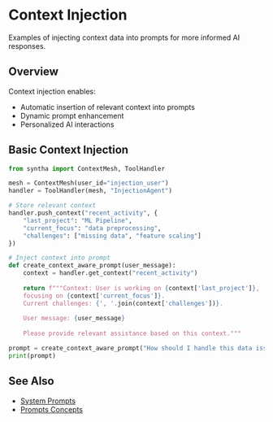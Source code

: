# Context Injection

Examples of injecting context data into prompts for more informed AI responses.

## Overview

Context injection enables:
- Automatic insertion of relevant context into prompts
- Dynamic prompt enhancement
- Personalized AI interactions

## Basic Context Injection

```python
from syntha import ContextMesh, ToolHandler

mesh = ContextMesh(user_id="injection_user")
handler = ToolHandler(mesh, "InjectionAgent")

# Store relevant context
handler.push_context("recent_activity", {
    "last_project": "ML Pipeline",
    "current_focus": "data preprocessing",
    "challenges": ["missing data", "feature scaling"]
})

# Inject context into prompt
def create_context_aware_prompt(user_message):
    context = handler.get_context("recent_activity")
    
    return f"""Context: User is working on {context['last_project']}, 
    focusing on {context['current_focus']}. 
    Current challenges: {', '.join(context['challenges'])}.
    
    User message: {user_message}
    
    Please provide relevant assistance based on this context."""

prompt = create_context_aware_prompt("How should I handle this data issue?")
print(prompt)
```

## See Also

- [System Prompts](system-prompts.md)
- [Prompts Concepts](../../user-guide/concepts/prompts.md)
